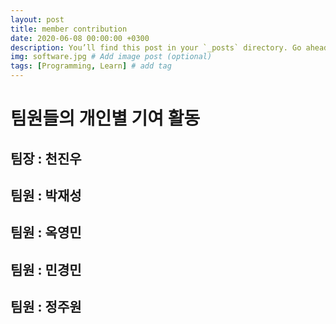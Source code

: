 ```yaml
---
layout: post
title: member contribution  
date: 2020-06-08 00:00:00 +0300
description: You’ll find this post in your `_posts` directory. Go ahead and edit it and re-build the site to see your changes. # Add post description (optional)
img: software.jpg # Add image post (optional)
tags: [Programming, Learn] # add tag
---
```


# 팀원들의 개인별 기여 활동

## 팀장 : 천진우



## 팀원 : 박재성



## 팀원 : 옥영민



## 팀원 : 민경민



## 팀원 : 정주원
